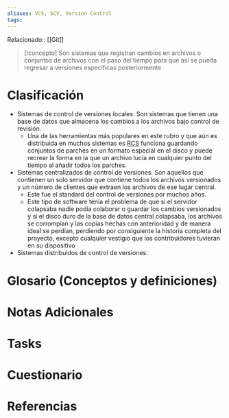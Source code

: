 ```yaml
---
aliases: VCS, SCV, Version Control
tags:
---
```


Relacionado:: [[Git]]

> [!concepto]
> Son sistemas que registran cambios en archivos o conjuntos de archivos con el paso del tiempo para que así se pueda regresar a versiones específicas posteriormente. 

# Clasificación 
- Sistemas de control de versiones locales: Son sistemas que tienen una base de datos que almacena los cambios a los archivos bajo control de revisión.
	- Una de las herramientas más populares en este rubro y que aún es distribuida en muchos sistemas es [RCS](https://www.gnu.org/software/rcs/) funciona guardando conjuntos de parches en un formato especial en el disco y puede recrear la forma en la que un archivo lucía en cualquier punto del tiempo al añadir todos los parches. 
- Sistemas centralizados de control de versiones: Son aquellos que contienen un solo servidor que contiene todos los archivos versionados y un número de clientes que extraen los archivos de ese lugar central. 
	- Este fue el standard del control de versiones por muchos años. 
	- Este tipo de software tenía el problema de que si el servidor colapsaba nadie podía colaborar o guardar los cambios versionados y si el disco duro de la base de datos central colapsaba, los archivos se corrompían y las copias hechas con anterioridad y de manera ideal se perdían, perdiendo por consiguiente la historia completa del proyecto, excepto cualquier vestigio que los contribuidores tuvieran en su dispositivo
- Sistemas distribuidos de control de versiones: 

# Glosario (Conceptos y definiciones)

# Notas Adicionales

# Tasks

# Cuestionario

# Referencias 
